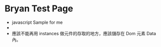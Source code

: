 Bryan Test Page
=========
* javascript Sample for me
* 
* 應該不能再用 instances 做元件的存取的地方，應該儲存在 Dom 元素 Data 內。
